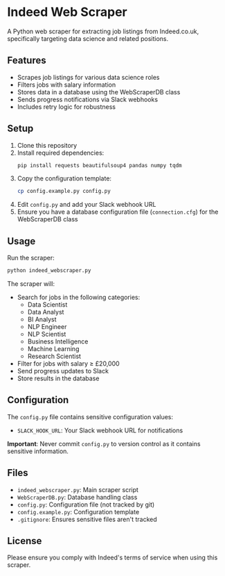 # Indeed Web Scraper

A Python web scraper for extracting job listings from Indeed.co.uk, specifically targeting data science and related positions.

## Features

- Scrapes job listings for various data science roles
- Filters jobs with salary information
- Stores data in a database using the WebScraperDB class
- Sends progress notifications via Slack webhooks
- Includes retry logic for robustness

## Setup

1. Clone this repository
2. Install required dependencies:
   ```bash
   pip install requests beautifulsoup4 pandas numpy tqdm
   ```
3. Copy the configuration template:
   ```bash
   cp config.example.py config.py
   ```
4. Edit `config.py` and add your Slack webhook URL
5. Ensure you have a database configuration file (`connection.cfg`) for the WebScraperDB class

## Usage

Run the scraper:
```bash
python indeed_webscraper.py
```

The scraper will:
- Search for jobs in the following categories:
  - Data Scientist
  - Data Analyst
  - BI Analyst
  - NLP Engineer
  - NLP Scientist
  - Business Intelligence
  - Machine Learning
  - Research Scientist
- Filter for jobs with salary ≥ £20,000
- Send progress updates to Slack
- Store results in the database

## Configuration

The `config.py` file contains sensitive configuration values:
- `SLACK_HOOK_URL`: Your Slack webhook URL for notifications

**Important**: Never commit `config.py` to version control as it contains sensitive information.

## Files

- `indeed_webscraper.py`: Main scraper script
- `WebScraperDB.py`: Database handling class
- `config.py`: Configuration file (not tracked by git)
- `config.example.py`: Configuration template
- `.gitignore`: Ensures sensitive files aren't tracked

## License

Please ensure you comply with Indeed's terms of service when using this scraper.
